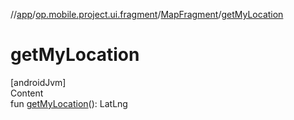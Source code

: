 //[app](../../../index.md)/[op.mobile.project.ui.fragment](../index.md)/[MapFragment](index.md)/[getMyLocation](get-my-location.md)



# getMyLocation  
[androidJvm]  
Content  
fun [getMyLocation](get-my-location.md)(): LatLng  



